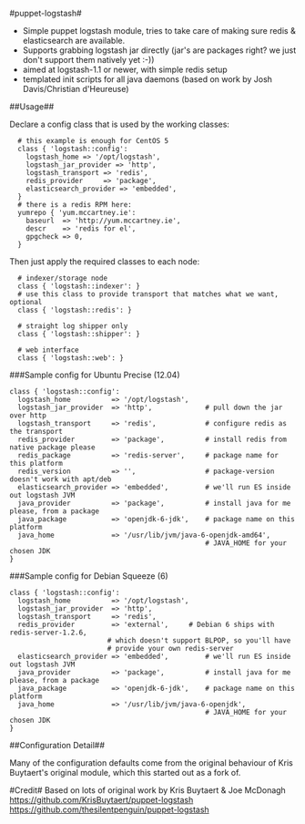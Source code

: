 #puppet-logstash#

* Simple puppet logstash module, tries to take care of making sure redis &
elasticsearch are available.
* Supports grabbing logstash jar directly (jar's are packages right?  we just don't support them natively yet :-))
* aimed at logstash-1.1 or newer, with simple redis setup
* templated init scripts for all java daemons (based on work by Josh Davis/Christian d'Heureuse)

##Usage##

Declare a config class that is used by the working classes:

```puppet
  # this example is enough for CentOS 5
  class { 'logstash::config':
    logstash_home => '/opt/logstash',
    logstash_jar_provider => 'http',
    logstash_transport => 'redis',
    redis_provider     => 'package',
    elasticsearch_provider => 'embedded',
  }
  # there is a redis RPM here:
  yumrepo { 'yum.mccartney.ie':
    baseurl  => 'http://yum.mccartney.ie',
    descr    => 'redis for el',
    gpgcheck => 0,
  }
```
Then just apply the required classes to each node:
```puppet
  # indexer/storage node
  class { 'logstash::indexer': }
  # use this class to provide transport that matches what we want, optional
  class { 'logstash::redis': }
  
  # straight log shipper only
  class { 'logstash::shipper': }

  # web interface
  class { 'logstash::web': }
```


###Sample config for Ubuntu Precise (12.04)
```puppet
class { 'logstash::config':
  logstash_home          => '/opt/logstash',
  logstash_jar_provider  => 'http',             # pull down the jar over http
  logstash_transport     => 'redis',            # configure redis as the transport
  redis_provider         => 'package',          # install redis from native package please
  redis_package          => 'redis-server',     # package name for this platform
  redis_version          => '',                 # package-version doesn't work with apt/deb
  elasticsearch_provider => 'embedded',         # we'll run ES inside out logstash JVM
  java_provider          => 'package',          # install java for me please, from a package
  java_package           => 'openjdk-6-jdk',    # package name on this platform
  java_home              => '/usr/lib/jvm/java-6-openjdk-amd64',
                                                # JAVA_HOME for your chosen JDK
}
```

###Sample config for Debian Squeeze (6)
```puppet
class { 'logstash::config':
  logstash_home          => '/opt/logstash',
  logstash_jar_provider  => 'http',
  logstash_transport     => 'redis',
  redis_provider         => 'external',		# Debian 6 ships with redis-server-1.2.6, 
						# which doesn't support BLPOP, so you'll have 
						# provide your own redis-server
  elasticsearch_provider => 'embedded',         # we'll run ES inside out logstash JVM
  java_provider          => 'package',          # install java for me please, from a package
  java_package           => 'openjdk-6-jdk',    # package name on this platform
  java_home              => '/usr/lib/jvm/java-6-openjdk',
                                                # JAVA_HOME for your chosen JDK
}
```
##Configuration Detail##

Many of the configuration defaults come from the original behaviour of Kris Buytaert's original module, which this started out as a fork of.



#Credit#
Based on lots of original work by Kris Buytaert & Joe McDonagh 
https://github.com/KrisBuytaert/puppet-logstash
https://github.com/thesilentpenguin/puppet-logstash

